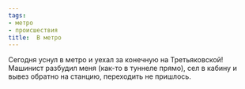 ```yaml
---
tags:
- метро
- происшествия
title:  В метро
---
```


Сегодня уснул в метро и уехал за конечную на Третьяковской! Машинист
разбудил меня (как-то в туннеле прямо), сел в кабину и вывез обратно на
станцию, переходить не пришлось.
